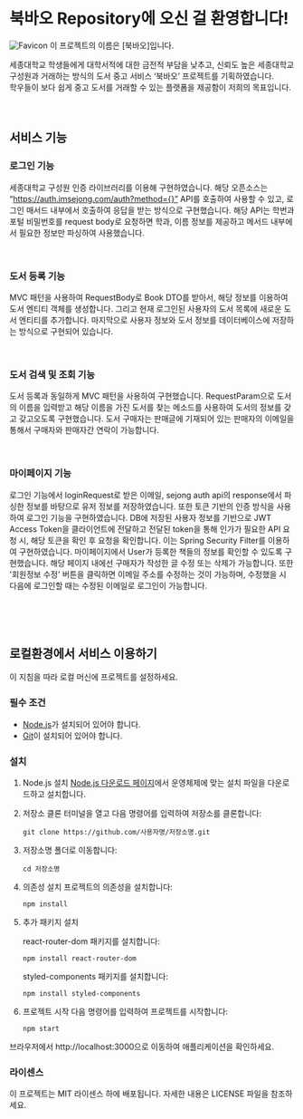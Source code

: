 # 북바오 Repository에 오신 걸 환영합니다!

![Favicon](https://github.com/FourBao-A/Frontend/assets/98169691/7fb35214-d7a9-40fd-b7f6-8bbc04ea48ed) 이 프로젝트의 이름은 [북바오]입니다.

세종대학교 학생들에게 대학서적에 대한 금전적 부담을 낮추고, 신뢰도 높은 세종대학교 구성원과 거래하는 방식의 도서 중고 서비스 ‘북바오’ 프로젝트를 기획하였습니다.
<br>
학우들이 보다 쉽게 중고 도서를 거래할 수 있는 플랫폼을 제공함이 저희의 목표입니다.
<br><br><br>

## 서비스 기능

### 로그인 기능

세종대학교 구성원 인증 라이브러리를 이용해 구현하였습니다. 해당 오픈소스는 “https://auth.imsejong.com/auth?method={}” API를 호출하여 사용할 수 있고, 로그인 매서드 내부에서 호출하여 응답을 받는 방식으로 구현했습니다. 해당 API는 학번과 포털 비밀번호를 request body로 요청하면 학과, 이름 정보를 제공하고 메서드 내부에서 필요한 정보만 파싱하여 사용했습니다. 

<br>

### 도서 등록 기능

MVC 패턴을 사용하여 RequestBody로 Book DTO를 받아서, 해당 정보를 이용하여 도서 엔티티 객체를 생성합니다. 그리고 현재 로그인된 사용자의 도서 목록에 새로운 도서 엔티티를 추가합니다. 마지막으로 사용자 정보와 도서 정보를 데이터베이스에 저장하는 방식으로 구현되어 있습니다.

<br>

### 도서 검색 및 조회 기능

도서 등록과 동일하게 MVC 패턴을 사용하여 구현했습니다. RequestParam으로 도서의 이름을 입력받고 해당 이름을 가진 도서를 찾는 메소드를 사용하여 도서의 정보를 갖고 갖고오도록 구현했습니다. 도서 구매자는 판매글에 기재되어 있는 판매자의 이메일을 통해서 구매자와 판매자간 연락이 가능합니다.

<br>

### 마이페이지 기능

로그인 기능에서 loginRequest로 받은 이메일, sejong auth api의 response에서 파싱한 정보를 바탕으로 유저 정보를 저장하였습니다. 또한 토큰 기반의 인증 방식을 사용하여 로그인 기능을 구현하였습니다. DB에 저장된 사용자 정보를 기반으로 JWT Access Token을 클라이언트에 전달하고 전달된 token을 통해 인가가 필요한 API 요청 시, 해당 토큰을 확인 후 요청을 확인합니다. 이는 Spring Security Filter를 이용하여 구현하였습니다. 마이페이지에서 User가 등록한 책들의 정보를 확인할 수 있도록 구현했습니다. 해당 페이지 내에선 구매자가 작성한 글 수정 또는 삭제가 가능합니다. 또한 '회원정보 수정' 버튼을 클릭하면 이메일 주소를 수정하는 것이 가능하며, 수정했을 시 다음에 로그인할 때는 수정된 이메일로 로그인이 가능합니다.

<br><br><br>

## 로컬환경에서 서비스 이용하기

이 지침을 따라 로컬 머신에 프로젝트를 설정하세요.

### 필수 조건

- [Node.js](https://nodejs.org/)가 설치되어 있어야 합니다.
- [Git](https://git-scm.com/)이 설치되어 있어야 합니다.

### 설치

1. Node.js 설치
   [Node.js 다운로드 페이지](https://nodejs.org/)에서 운영체제에 맞는 설치 파일을 다운로드하고 설치합니다.

2. 저장소 클론
   터미널을 열고 다음 명령어를 입력하여 저장소를 클론합니다:

   `git clone https://github.com/사용자명/저장소명.git`

3. 저장소명 폴더로 이동합니다:

   `cd 저장소명` 

4. 의존성 설치
   프로젝트의 의존성을 설치합니다:

   `npm install`

5. 추가 패키지 설치

   react-router-dom 패키지를 설치합니다:

   `npm install react-router-dom`

   styled-components 패키지를 설치합니다:

   `npm install styled-components`

7. 프로젝트 시작
   다음 명령어를 입력하여 프로젝트를 시작합니다:

   `npm start`

브라우저에서 http://localhost:3000으로 이동하여 애플리케이션을 확인하세요.

### 라이센스
이 프로젝트는 MIT 라이센스 하에 배포됩니다. 자세한 내용은 LICENSE 파일을 참조하세요.    
